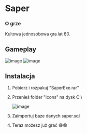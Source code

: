 # Saper

<h3> O grze </h3>

Kultowa jednosobowa gra lat 80.



## Gameplay

![image](https://github.com/user-attachments/assets/f183d218-dab1-4804-90b7-3a5cdc6c11e9)
![image](https://github.com/user-attachments/assets/6996aa2b-2f27-462a-9728-d42b0e581d8a)


## Instalacja

 1) Pobierz i rozpakuj "SaperExe.rar"
 2) Przenieś folder "Icons" na dysk C:\
    
    ![image](https://github.com/user-attachments/assets/8e3f3cc4-fff8-4b59-8b27-082e8a3e2b46)
 3) Zaimportuj baze danych saper.sql
 4) Teraz możesz już grać 😄😄

